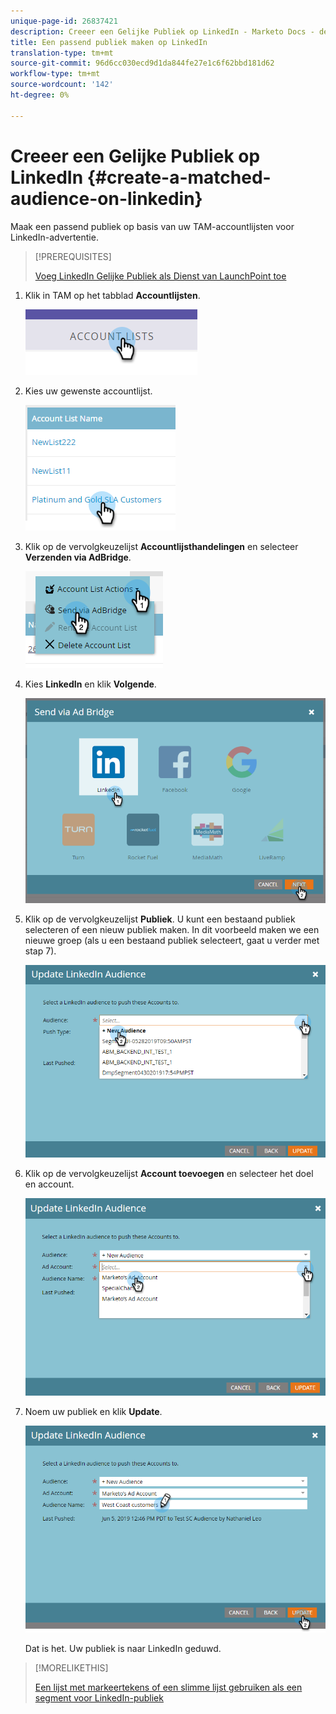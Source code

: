 ```yaml
---
unique-page-id: 26837421
description: Creeer een Gelijke Publiek op LinkedIn - Marketo Docs - de Documentatie van het Product
title: Een passend publiek maken op LinkedIn
translation-type: tm+mt
source-git-commit: 96d6cc030ecd9d1da844fe27e1c6f62bbd181d62
workflow-type: tm+mt
source-wordcount: '142'
ht-degree: 0%

---
```



# Creeer een Gelijke Publiek op LinkedIn {#create-a-matched-audience-on-linkedin}

Maak een passend publiek op basis van uw TAM-accountlijsten voor LinkedIn-advertentie.

>[!PREREQUISITES]
>
>[Voeg LinkedIn Gelijke Publiek als Dienst van LaunchPoint toe](/help/marketo/product-docs/demand-generation/ad-network-integrations/add-linkedin-matched-audiences-as-a-launchpoint-service.md)

1. Klik in TAM op het tabblad **Accountlijsten**.

   ![](assets/one-1.png)

1. Kies uw gewenste accountlijst.

   ![](assets/two.png)

1. Klik op de vervolgkeuzelijst **Accountlijsthandelingen** en selecteer **Verzenden via AdBridge**.

   ![](assets/three-1.png)

1. Kies **LinkedIn** en klik **Volgende**.

   ![](assets/four-1.png)

1. Klik op de vervolgkeuzelijst **Publiek**. U kunt een bestaand publiek selecteren of een nieuw publiek maken. In dit voorbeeld maken we een nieuwe groep (als u een bestaand publiek selecteert, gaat u verder met stap 7).

   ![](assets/five-1.png)

1. Klik op de vervolgkeuzelijst **Account toevoegen** en selecteer het doel en account.

   ![](assets/six-1.png)

1. Noem uw publiek en klik **Update**.

   ![](assets/seven.png)

   Dat is het. Uw publiek is naar LinkedIn geduwd.

>[!MORELIKETHIS]
>
>[Een lijst met markeertekens of een slimme lijst gebruiken als een segment voor LinkedIn-publiek](/help/marketo/product-docs/demand-generation/social/social-functions/use-a-marketo-list-or-smart-list-as-a-linkedin-audience-segment.md)
